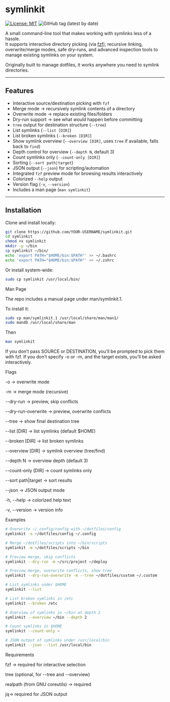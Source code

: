 # symlinkit

[![License: MIT](https://img.shields.io/badge/License-MIT-yellow.svg)](LICENSE)
![GitHub tag (latest by date)](https://img.shields.io/github/v/tag/ctrl-alt-adrian/symlinkit)

A small command-line tool that makes working with symlinks less of a hassle.  
It supports interactive directory picking (via [fzf](https://github.com/junegunn/fzf)), recursive linking, overwrite/merge modes, safe dry-runs, and advanced inspection tools to manage existing symlinks on your system.

Originally built to manage dotfiles, it works anywhere you need to symlink directories.

---

## Features

- Interactive source/destination picking with `fzf`
- Merge mode → recursively symlink contents of a directory
- Overwrite mode → replace existing files/folders
- Dry-run support → see what _would_ happen before committing
- `tree` output for destination structure (`--tree`)
- List symlinks (`--list [DIR]`)
- List broken symlinks (`--broken [DIR]`)
- Show symlink overview (`--overview [DIR]`, uses `tree` if available, falls back to `find`)
- Depth control for overview (`--depth N`, default 3)
- Count symlinks only (`--count-only [DIR]`)
- Sorting (`--sort path|target`)
- JSON output (`--json`) for scripting/automation
- Integrated `fzf` preview mode for browsing results interactively
- Colorized `--help` output
- Version flag (`-v`, `--version`)
- Includes a man page (`man symlinkit`)

---

## Installation

Clone and install locally:

```bash
git clone https://github.com/YOUR-USERNAME/symlinkit.git
cd symlinkit
chmod +x symlinkit
mkdir -p ~/bin
cp symlinkit ~/bin/
echo 'export PATH="$HOME/bin:$PATH"' >> ~/.bashrc
echo 'export PATH="$HOME/bin:$PATH"' >> ~/.zshrc
```

Or install system-wide:

```bash
sudo cp symlinkit /usr/local/bin/
```

Man Page

The repo includes a manual page under man/symlinkit.1.

To install it:

```bash
sudo cp man/symlinkit.1 /usr/local/share/man/man1/
sudo mandb /usr/local/share/man
```

Then

```bash
man symlinkit
```

If you don’t pass SOURCE or DESTINATION, you’ll be prompted to pick them with fzf.
If you don’t specify -o or -m, and the target exists, you’ll be asked interactively.

Flags

-o → overwrite mode

-m → merge mode (recursive)

--dry-run → preview, skip conflicts

--dry-run-overwrite → preview, overwrite conflicts

--tree → show final destination tree

--list [DIR] → list symlinks (default $HOME)

--broken [DIR] → list broken symlinks

--overview [DIR] → symlink overview (tree/find)

--depth N → overview depth (default 3)

--count-only [DIR] → count symlinks only

--sort path|target → sort results

--json → JSON output mode

-h, --help → colorized help text

-v, --version → version info

Examples

```bash
# Overwrite ~/.config/config with ~/dotfiles/config
symlinkit -o ~/dotfiles/config ~/.config

# Merge ~/dotfiles/scripts into ~/bin/scripts
symlinkit -m ~/dotfiles/scripts ~/bin

# Preview merge, skip conflicts
symlinkit --dry-run -m ~/src/project ~/deploy

# Preview merge, overwrite conflicts, show tree
symlinkit --dry-run-overwrite -m --tree ~/dotfiles/custom ~/.custom

# List symlinks under $HOME
symlinkit --list

# List broken symlinks in /etc
symlinkit --broken /etc

# Overview of symlinks in ~/bin at depth 2
symlinkit --overview ~/bin --depth 2

# Count symlinks in $HOME
symlinkit --count-only ~

# JSON output of symlinks under /usr/local/bin
symlinkit --json --list /usr/local/bin
```

Requirements

fzf → required for interactive selection

tree (optional, for --tree and --overview)

realpath (from GNU coreutils) → required

jq→ required for JSON output
